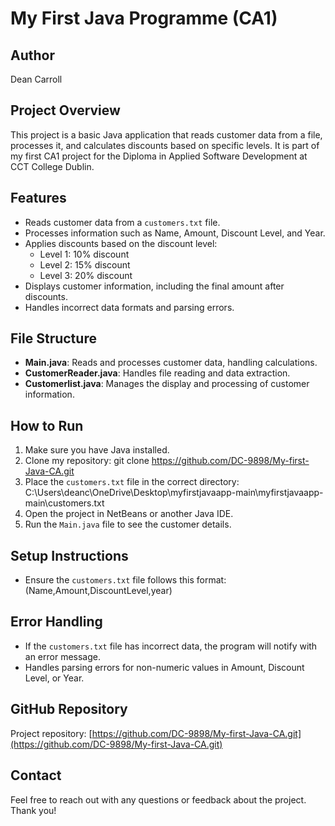 # My First Java Programme (CA1)

## Author
Dean Carroll

## Project Overview
This project is a basic Java application that reads customer data from a file, processes it, and calculates discounts based on specific levels. It is part of my first CA1 project for the Diploma in Applied Software Development at CCT College Dublin.

## Features
- Reads customer data from a `customers.txt` file.
- Processes information such as Name, Amount, Discount Level, and Year.
- Applies discounts based on the discount level:
  - Level 1: 10% discount
  - Level 2: 15% discount
  - Level 3: 20% discount
- Displays customer information, including the final amount after discounts.
- Handles incorrect data formats and parsing errors.

## File Structure
- **Main.java**: Reads and processes customer data, handling calculations.
- **CustomerReader.java**: Handles file reading and data extraction.
- **Customerlist.java**: Manages the display and processing of customer information.

## How to Run
1. Make sure you have Java installed.
2. Clone my repository: git clone https://github.com/DC-9898/My-first-Java-CA.git
3. Place the `customers.txt` file in the correct directory:
C:\Users\deanc\OneDrive\Desktop\myfirstjavaapp-main\myfirstjavaapp-main\customers.txt
4. Open the project in NetBeans or another Java IDE.
5. Run the `Main.java` file to see the customer details.

## Setup Instructions
- Ensure the `customers.txt` file follows this format:
(Name,Amount,DiscountLevel,year)
## Error Handling
- If the `customers.txt` file has incorrect data, the program will notify with an error message.
- Handles parsing errors for non-numeric values in Amount, Discount Level, or Year.

## GitHub Repository
Project repository: [https://github.com/DC-9898/My-first-Java-CA.git](https://github.com/DC-9898/My-first-Java-CA.git)

## Contact
Feel free to reach out with any questions or feedback about the project. Thank you!
